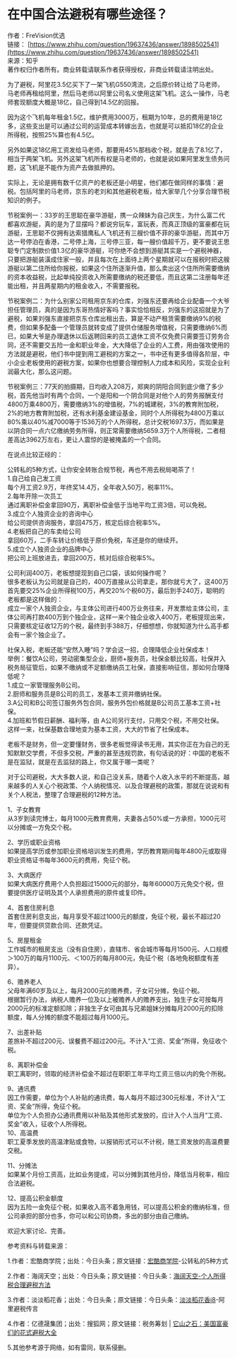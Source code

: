 # 在中国合法避税有哪些途径？



作者：FreVision优选  
链接： [https://www.zhihu.com/question/19637436/answer/1898502541](https://www.zhihu.com/question/19637436/answer/1898502541)  
来源：知乎  
著作权归作者所有。商业转载请联系作者获得授权，非商业转载请注明出处。  
  


为了避税，阿里花3.5亿买下了一架飞机G550湾流，之后原价转让给了马老师，马老师再租给阿里，然后马老师以阿里公司名义使用这架飞机。这么一操作，马老师套现额度大概是18亿，自己得到14.5亿的回报。

因为这个飞机每年租金1.5亿，维护费用3000万，租期为10年，总的费用是18亿多，这些支出是可以通过公司的运营成本转嫁出去，也就是可以抵扣18亿的企业所得税，按照25%算也有4.5亿。

另外如果这18亿用工资发给马老师，那要用45%那档收个税，就是去了8.1亿了，相当于两架飞机。另外这架飞机所有权是马老师的，也就是说如果阿里发生债务问题，这飞机是不能作为资产去做抵押的。

实际上，无论是拥有数千亿资产的老板还是小明星，他们都在做同样的事情：避税。包括阿里的马老师，京东的老刘和其他避税老板，给大家举几个分享合理节税知识的例子。

节税案例一：33岁的王思聪在豪华游艇，携一众辣妹为自己庆生，为什么富二代都喜欢游艇，真的是为了显摆吗？都说穷玩车，富玩表，而真正顶级的富豪都在玩游艇，王思聪不仅拥有达索猎鹰私人飞机还有三艘价值不菲的豪华游艇，而其中万达一号停泊在香港，二号停上海，三号停三亚，每一艘价值超千万，更不要说王思聪专门定制款价值1.3亿的豪华游艇，可你绝不会想到游艇其实是一个避税神器，只要把游艇装潢成住家一般，并且每次在上面待上两个星期就可以在报税时把这艘游艇以第二住所给你报税，如果这个住所逐渐升值，那么卖出这个住所所需要缴纳的资本收益税，比起单纯投资收入所需要缴纳的税还要低，而且这第二注册每年还能出租，并且两星期内的租金收入，不需要报税。

节税案例二：为什么别家公司租用京东的仓库，刘强东还要再给企业配备一个大爷担任管理员，真的是因为东哥热情好客吗？事实恰恰相反，刘强东的这招就是为了避税，如果刘强东直接把京东仓库出租出去，算是不动产租赁需要缴纳9%的税费，但如果多配备一个管理员就转变成了提供仓储服务增值税，只需要缴纳6%而已，如果大爷是办理退休以后返聘回来的员工退休工资不仅免费只需要签订劳务合同，还不需要交五险一金和职业年金，大大降低了企业的人工费，用由强攻使用的方法就是避税，他们书中提到用工避税的方案之一，书中还有更多值得各阶层，中小企业老板使用的避税方案，如果你也想要合理控制人力成本和风险，实现企业利润最大化，那么这问题。

节税案例三：77天的拍摄期，日均收入208万，郑爽的阴阳合同到底少缴了多少税，首先他当时有两个合同，一个是阳和一个阴合同是对他个人的劳务报酬支付4800万乘4800万，需要缴纳3%的增值税，7%的城建税，3%的教育附加税，2%的地方教育附加税，还有水利基金建设基金，同时个人所得税为4800万乘以80%乘以40%减7000等于1536万的个人所得税，总计交税1697.3万，而如果是以阴合同一点六亿缴纳劳务所得，则正常需要缴纳5659.3万个人所得税，二者相差高达3962万左右，更让人震惊的是被掩盖的一个合同。

在说点比较正经的：

 公转私的5种方式，让你安全转账合规节税，再也不用去税局喝茶了！  
1.自己给自己发工资  
每个月工资2.9万，年终奖14.4万，全年收入50万，税率11%。  
2.每年开除一次员工  
通过离职补偿金拿回90万，离职补偿金低于当地平均工资3倍，可以免税。  
3.成立个人独资企业的咨询中心  
给公司提供咨询服务，拿回475万，核定后综合税率5%。  
4.老板把自己的车卖给公司  
拿回60万，二手车转让价格低于原价免税，车还是你的继续开。  
5.成立个人独资企业的品牌中心  
把公司上班放进去，拿回200万，核对后综合税率5%。

公司利润400万，老板想提现到自己口袋，该如何操作呢？  
很多老板认为公司就是自己的，400万直接从公司拿走，那你就亏大了，这400万首先要交25%企业所得税100万，再交20%个税60万，最后到手240万，聪明的老板都是这样做的：  
成立一家个人独资企业，与主体公司进行400万业务往来，开发票给主体公司，主体公司再打款400万到个独企业，这样一来个独企业收入400万，老板提现出来，只需要核定征收12万的个税，最终到手388万，仔细想想，你就知道为什么高手都会有一家个独企业了。

社保入税，老板还能“安然入睡”吗？学会这一招，合理降低企业社保成本！  
举例：餐饮A公司，劳动密集型企业，厨师+服务员，社保金额比较高，社保并入税务局征管后，如果不缴纳或不足额缴纳员工社保，直接影响征信，那如何合理降低呢？  
1.成立一家管理服务B公司。  
2.厨师和服务员是B公司的员工，发基本工资并缴纳社保。  
3.A公司和B公司签订服务外包合同，服务外包价格就是B公司员工基本工资+社保。  
4.加班和节假日薪酬、福利等，由 A公司另行支付，只用交个税，不用交社保。  
这样一来，社保基数合理地变为基本工资，大大的节省了社保成本。

老板不是财务，但一定要懂财务，很多老板觉得读书无用，其实你正在为自己的无知默默交学费，不但多交税，严重的甚至违规罚款，有句话说的好：中国的老板不是在监狱，就是在去监狱的路上，你又属于哪一类呢？

 对于公司避税，大大多数人说，和自己没关系，随着个人收入水平的不断提高，越来越多的人关心个税政策、个人纳税情况、以及合理避税的政策，那就在说说和有关个人税法，整理了合理避税的12种方法。

1、子女教育  
从3岁到读完博士，每月1000元教育费用，夫妻各占50%或一方承担，1000元可以分摊或一方免交个税。

2、学历或职业资格  
如果提高学历或参加职业资格培训发生的费用，学历教育期间每年4800元或取得职业资格证书每年3600元的费用，免征个税。

3、大病医疗  
如果大病医疗费用个人负担超过15000元的部分，每年60000万元免交个税，但要提供医疗证明及其个人承担费用的原件或复印件。

4、首套住房利息  
首套住房利息支出，每月享受不超过1000元的额度，免征个税，最长不超过20年，但要提供贷款合同、还款凭证。

5、房屋租金  
工作城市的租房支出（没有自住房），直辖市、省会城市等每月1500元、人口规模＞100万的每月1100元、＜100万的每月800元，免征个税（各地免税额度有差异）。

6、赡养老人  
父母年满60岁及以上，每月2000元的赡养费，子女可分摊，免征个税。  
根据暂行办法，纳税人赡养一位及以上被赡养人的赡养支出，独生子女可按每月2000元的标准定额扣除；非独生子女可由其与兄弟姐妹分摊每月2000元的扣除额度，每人分摊的额度不能超过每月1000元。  
  
7、出差补贴  
差旅补不超过200元、误餐费不超过200元。不计入“工资、奖金”所得，免征收个税。  
  
8、离职补偿金  
职工离职时，领取的经济补偿金不超过在职职工年平均工资三倍以内的免个所税。  
  
9、通讯费  
因工作需要，单位为个人补贴的通讯费，每人每月不超过300元标准，不计入“工资、奖金”所得，免征个税。  
单位为个人负担办公通讯费用以补贴及其他形式发放的，应计入个人当月“工资、奖金”收入，征收个人所得税。  
10、高温费  
职工夏季发放的高温津贴或食物，以报销形式可以不计税，随工资发放的高温费要交税。  
  
11、分摊法  
如果某个月份工资高，比如业务提成，可以分摊到其他月份，降低当月税率，相应合法避税。  
  
12、提高公积金额度  
因为五险一金免征个税，如果收入高不着急用钱，可以提高公积金的缴纳标准，但公司承担的部分也多，你可以和公司协商，多出的部分由自己缴纳。

 欢迎大家讨论、完善。

参考资料与转载来源：

1.作者：宏酷商学院；出处：今日头条；原文链接：[宏酷商学院](https://link.zhihu.com/?target=https%3A//www.toutiao.com/w/a1698991412175880/%3Ftraffic_source%3D%26in_ogs%3D%26utm_source%3D%26source%3Dsearch_tab%26utm_medium%3Dwap_search%26original_source%3D%26in_tfs%3D%26channel%3D)-公转私的5种方式

2.作者：海阔天空；出处：今日头条；原文链接：今日头条：[海阔天空-个人所得税合理避税方法](https://link.zhihu.com/?target=https%3A//www.toutiao.com/w/a1698334647273486/%3Ftraffic_source%3D%26in_ogs%3D%26utm_source%3D%26source%3Dsearch_tab%26utm_medium%3Dwap_search%26original_source%3D%26in_tfs%3D%26channel%3D)

3.作者：淡淡稻花香；出处：今日头条；原文链接：今日头条：[淡淡稻花香i8](https://link.zhihu.com/?target=https%3A//www.toutiao.com/w/a1700610893049864/%3Ftraffic_source%3D%26in_ogs%3D%26utm_source%3D%26source%3Dsearch_tab%26utm_medium%3Dwap_search%26original_source%3D%26in_tfs%3D%26channel%3D)-阿里避税传言

4.作者：亿德晟集团；出处：搜狐网；原文链接：税务筹划 \| [它山之石：美国富豪们的花式避税大全](https://link.zhihu.com/?target=https%3A//m.sohu.com/a/364993902_100014622/%3Fpvid%3D000115_3w_a)

5.其他参考源于网络，如有雷同，联系侵删。

